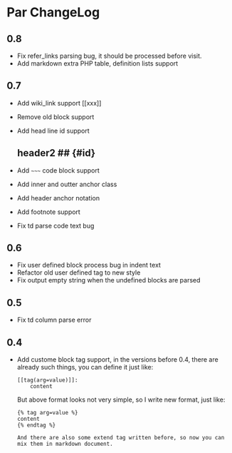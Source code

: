 Par ChangeLog
===============

0.8
---------

* Fix refer_links parsing bug, it should be processed before visit.
* Add markdown extra PHP table, definition lists support

0.7
---------

* Add wiki_link support [[xxx]]
* Remove old block support
* Add head line id support

    ## header2 ## {#id}
    
* Add `~~~` code block support
* Add inner and outter anchor class
* Add header anchor notation 
* Add footnote support
* Fix td parse code text bug 

0.6
---------

* Fix user defined block process bug in indent text
* Refactor old user defined tag to new style
* Fix output empty string when the undefined blocks are parsed 

0.5
---------

* Fix td column parse error

0.4
---------

* Add custome block tag support, in the versions before 0.4, there are already such things, you 
  can define it just like:

    ```
    [[tag(arg=value)]]:
        content
    ```

  But above format looks not very simple, so I write new format, just like:

    ```
    {% tag arg=value %}
    content
    {% endtag %}

  And there are also some extend tag written before, so now you can mix them in markdown document.